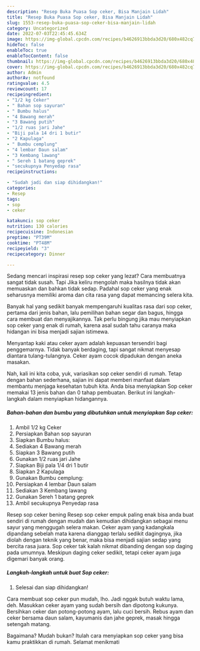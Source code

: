 ```yaml
---
description: "Resep Buka Puasa Sop ceker, Bisa Manjain Lidah"
title: "Resep Buka Puasa Sop ceker, Bisa Manjain Lidah"
slug: 1553-resep-buka-puasa-sop-ceker-bisa-manjain-lidah
category: Uncategorized
date: 2022-07-03T22:45:45.634Z
image: https://img-global.cpcdn.com/recipes/b4626913bbda3d20/680x482cq70/sop-ceker-foto-resep-utama.jpg
hideToc: false
enableToc: true
enableTocContent: false
thumbnail: https://img-global.cpcdn.com/recipes/b4626913bbda3d20/680x482cq70/sop-ceker-foto-resep-utama.jpg
cover: https://img-global.cpcdn.com/recipes/b4626913bbda3d20/680x482cq70/sop-ceker-foto-resep-utama.jpg
author: Admin
authorAv: notfound
ratingvalue: 4.5
reviewcount: 17
recipeingredient:
- "1/2 kg Ceker"
- " Bahan sop sayuran"
- " Bumbu halus"
- "4 Bawang merah"
- "3 Bawang putih"
- "1/2 ruas jari Jahe"
- "Biji pala 14 dri 1 butir"
- "2 Kapulaga"
- " Bumbu cemplung"
- "4 lembar Daun salam"
- "3 Kembang lawang"
- " Sereh 1 batang geprek"
- "secukupnya Penyedap rasa"
recipeinstructions:

- "Sudah jadi dan siap dihidangkan!"
categories:
- Resep
tags:
- sop
- ceker

katakunci: sop ceker 
nutrition: 130 calories
recipecuisine: Indonesian
preptime: "PT39M"
cooktime: "PT48M"
recipeyield: "3"
recipecategory: Dinner

---
```



Sedang mencari inspirasi resep sop ceker yang lezat? Cara membuatnya sangat tidak susah. Tapi Jika keliru mengolah maka hasilnya tidak akan memuaskan dan bahkan tidak sedap. Padahal sop ceker yang enak seharusnya memiliki aroma dan cita rasa yang dapat memancing selera kita.


Banyak hal yang sedikit banyak mempengaruhi kualitas rasa dari sop ceker, pertama dari jenis bahan, lalu pemilihan bahan segar dan bagus, hingga cara membuat dan menyajikannya. Tak perlu bingung jika mau menyiapkan sop ceker yang enak di rumah, karena asal sudah tahu caranya maka hidangan ini bisa menjadi sajian istimewa.

Menyantap kaki atau ceker ayam adalah kepuasan tersendiri bagi penggemarnya. Tidak banyak berdaging, tapi sangat nikmat menyesap diantara tulang-tulangnya. Ceker ayam cocok dipadukan dengan aneka masakan.


Nah, kali ini kita coba, yuk, variasikan sop ceker sendiri di rumah. Tetap dengan bahan sederhana, sajian ini dapat memberi manfaat dalam membantu menjaga kesehatan tubuh kita. Anda bisa menyiapkan Sop ceker memakai 13 jenis bahan dan 0 tahap pembuatan. Berikut ini langkah-langkah dalam menyiapkan hidangannya.

<!--inarticleads1-->

##### Bahan-bahan dan bumbu yang dibutuhkan untuk menyiapkan Sop ceker:

1. Ambil 1/2 kg Ceker
1. Persiapkan  Bahan sop sayuran
1. Siapkan  Bumbu halus:
1. Sediakan 4 Bawang merah
1. Siapkan 3 Bawang putih
1. Gunakan 1/2 ruas jari Jahe
1. Siapkan Biji pala 1/4 dri 1 butir
1. Siapkan 2 Kapulaga
1. Gunakan  Bumbu cemplung:
1. Persiapkan 4 lembar Daun salam
1. Sediakan 3 Kembang lawang
1. Gunakan  Sereh 1 batang geprek
1. Ambil secukupnya Penyedap rasa


Resep sop ceker bening Resep sop ceker empuk paling enak bisa anda buat sendiri di rumah dengan mudah dan kemudian dihidangkan sebagai menu sayur yang menggugah selera makan. Ceker ayam yang kadangkala dipandang sebelah mata karena dianggap terlalu sedikit dagingnya, jika diolah dengan teknik yang benar, maka bisa menjadi sajian sedap yang bercita rasa juara. Sop ceker tak kalah nikmat dibanding dengan sop daging pada umumnya. Meskipun daging ceker sedikit, tetapi ceker ayam juga digemari banyak orang. 

<!--inarticleads2-->

##### Langkah-langkah untuk buat Sop ceker:


1. Selesai dan siap dihidangkan!

Cara membuat sop ceker pun mudah, lho. Jadi nggak butuh waktu lama, deh. Masukkan ceker ayam yang sudah bersih dan dipotong kukunya. Bersihkan ceker dan potong-potong ayam, lalu cuci bersih. Rebus ayam dan ceker bersama daun salam, kayumanis dan jahe geprek, masak hingga setengah matang. 

Bagaimana? Mudah bukan? Itulah cara menyiapkan sop ceker yang bisa kamu praktikkan di rumah. Selamat menikmati

